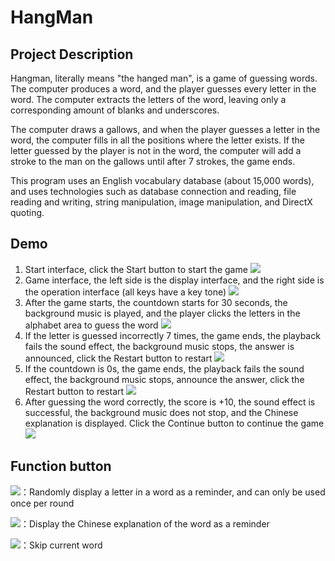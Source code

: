 # HangMan 
## Project Description
Hangman, literally means "the hanged man", is a game of guessing words. The computer produces a word, and the player guesses every letter in the word. The computer extracts the letters of the word, leaving only a corresponding amount of blanks and underscores.

The computer draws a gallows, and when the player guesses a letter in the word, the computer fills in all the positions where the letter exists. If the letter guessed by the player is not in the word, the computer will add a stroke to the man on the gallows until after 7 strokes, the game ends.

This program uses an English vocabulary database (about 15,000 words), and uses technologies such as database connection and reading, file reading and writing, string manipulation, image manipulation, and DirectX quoting.

## Demo
1. Start interface, click the Start button to start the game
![](blob:https://stackedit.io/33a6a9a3-f7a6-41e6-9d4b-00adf0e31650)
2. Game interface, the left side is the display interface, and the right side is the operation interface (all keys have a key tone)
![](blob:https://stackedit.io/23a24673-4adf-4325-b72f-02766a8d7fd3)
3. After the game starts, the countdown starts for 30 seconds, the background music is played, and the player clicks the letters in the alphabet area to guess the word
![](blob:https://stackedit.io/c2c28f5c-87f0-4898-b061-69343c4a7d53)
4. If the letter is guessed incorrectly 7 times, the game ends, the playback fails the sound effect, the background music stops, the answer is announced, click the Restart button to restart
![](blob:https://stackedit.io/16412be6-717e-4b9a-aee5-910fc6e70d40)
5. If the countdown is 0s, the game ends, the playback fails the sound effect, the background music stops, announce the answer, click the Restart button to restart
![](blob:https://stackedit.io/db0648e7-6cc3-49d0-beb2-33af7188d35e)
6. After guessing the word correctly, the score is +10, the sound effect is successful, the background music does not stop, and the Chinese explanation is displayed. Click the Continue button to continue the game
![](blob:https://stackedit.io/db785afd-c7f5-47a6-8ac4-d626e50eb23a)
## Function button
![](blob:https://stackedit.io/4e48b0b2-38fa-4ed9-bd96-942b353d72da)：Randomly display a letter in a word as a reminder, and can only be used once per round

![](blob:https://stackedit.io/4455c931-8238-4da5-9d45-45787a887d3b)：Display the Chinese explanation of the word as a reminder

![](blob:https://stackedit.io/a4999909-986a-4f61-b825-62eba1f81426)：Skip current word
